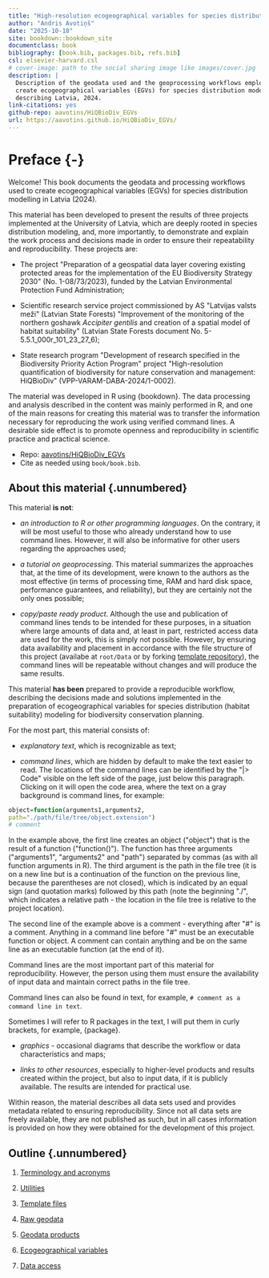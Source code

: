 ```yaml
--- 
title: "High-resolution ecogeographical variables for species distribution modelling describing Latvia, 2024"
author: "Andris Avotiņš"
date: "2025-10-18"
site: bookdown::bookdown_site
documentclass: book
bibliography: [book.bib, packages.bib, refs.bib]
csl: elsevier-harvard.csl
# cover-image: path to the social sharing image like images/cover.jpg
description: |
  Description of the geodata used and the geoprocessing workflows employed to 
  create ecogeographical variables (EGVs) for species distribution modelling 
  describing Latvia, 2024.
link-citations: yes
github-repo: aavotins/HiQBioDiv_EGVs
url: https://aavotins.github.io/HiQBioDiv_EGVs/
---
```








# Preface {-}

Welcome! This book documents the geodata and processing workflows used to create
ecogeographical variables (EGVs) for species distribution modelling in Latvia (2024).

This material has been developed to present the results of three projects 
implemented at the University of Latvia, which are deeply rooted in species 
distribution modeling, and, more importantly, to demonstrate and explain the 
work process and decisions made in order to ensure their repeatability and 
reproducibility. These projects are:

- The project "Preparation of a geospatial data layer covering existing 
protected areas for the implementation of the EU Biodiversity Strategy 
2030" (No. 1-08/73/2023), funded by the Latvian Environmental Protection Fund 
Administration;

- Scientific research service project commissioned by AS "Latvijas valsts 
meži" (Latvian State Forests) "Improvement of the monitoring of the northern 
goshawk *Accipiter gentilis* and creation of a spatial model of habitat 
suitability" (Latvian State Forests document No. 5-5.5.1_000r_101_23_27_6);

- State research program "Development of research specified in the Biodiversity 
Priority Action Program" project "High-resolution quantification of biodiversity 
for nature conservation and management: HiQBioDiv" (VPP-VARAM-DABA-2024/1-0002).

The material was developed in R using {bookdown}. The data processing and analysis 
described in the content was mainly performed in R, and one of the main reasons 
for creating this material was to transfer the information necessary for 
reproducing the work using verified command lines. A desirable side effect 
is to promote openness and reproducibility in scientific practice and practical 
science.

- Repo: [aavotins/HiQBioDiv_EGVs](https://github.com/aavotins/HiQBioDiv_EGVs)
- Cite as needed using `book/book.bib`.


## About this material {.unnumbered}

This material **is not**:

* *an introduction to R or other programming languages*. On the contrary, it will 
be most useful to those who already understand how to use command lines. 
However, it will also be informative for other users regarding the approaches used;

* *a tutorial on geoprocessing*. This material summarizes the approaches that, 
at the time of its development, were known to the authors as the most 
effective (in terms of processing time, RAM and hard disk space, performance 
guarantees, and reliability), but they are certainly not the only ones possible;

* *copy/paste ready product*. Although the use and publication of command lines 
tends to be intended for these purposes, in a situation where large amounts of 
data and, at least in part, restricted access data are used for the work, this 
is simply not possible. However, by ensuring data availability and placement in 
accordance with the file structure of this project (availabe at `root/Data` or 
by forking [template repository](https://github.com/aavotins/HiQBioDiv_FileTree)), the 
command lines will be repeatable without changes and will produce the same results.

This material **has been** prepared to provide a reproducible workflow, describing 
the decisions made and solutions implemented in the preparation of ecogeographical 
variables for species distribution (habitat suitability) modeling for biodiversity 
conservation planning. 

For the most part, this material consists of:

* *explanatory text*, which is recognizable as text;

* *command lines*, which are hidden by default to make the text easier to read. 
The locations of the command lines can be identified by the "|> Code" visible 
on the left side of the page, just below this paragraph. Clicking on it will open 
the code area, where the text on a gray background is command lines, for example:


``` r
object=function(arguments1,arguments2,
path="./path/file/tree/object.extension")
# comment
```


In the example above, the first line creates an object ("object") that is 
the result of a function ("function()"). The function has three 
arguments ("arguments1", "arguments2" and "path") separated by commas (as with all 
function arguments in R). The third argument is the path in the file tree (it is 
on a new line but is a continuation of the function on the previous line, because 
the parentheses are not closed), which is indicated by an equal sign (and quotation 
marks) followed by this path (note the beginning "./", which indicates a relative 
path - the location in the file tree is relative to the project location).

The second line of the example above is a comment - everything after "#" is a 
comment. Anything in a command line before "#" must be an executable function or 
object. A comment can contain anything and be on the same line as an executable 
function (at the end of it).

Command lines are the most important part of this material for reproducibility. 
However, the person using them must ensure the availability of input data and 
maintain correct paths in the file tree.

Command lines can also be found in text, for example, `# comment as a command line in text`.

Sometimes I will refer to R packages in the text, I will put them in curly 
brackets, for example, {package}.

* *graphics* - occasional diagrams that describe the workflow or data 
characteristics and maps;

* *links to other resources*, especially to higher-level products and results 
created within the project, but also to input data, if it is publicly 
available. The results are intended for practical use.

Within reason, the material describes all data sets used and provides metadata 
related to ensuring reproducibility. Since not all data sets are freely available, 
they are not published as such, but in all cases information is provided on how 
they were obtained for the development of this project.

## Outline {.unnumbered}

1. [Terminology and acronyms](#Ch01)

2. [Utilities](#Ch02)

3. [Template files](#Ch03)

4. [Raw geodata](#Ch04)

5. [Geodata products](#Ch05)

6. [Ecogeographical variables](#Ch06)

7. [Data access](#Ch07)




